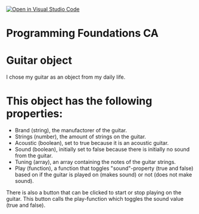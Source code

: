 [![Open in Visual Studio Code](https://classroom.github.com/assets/open-in-vscode-718a45dd9cf7e7f842a935f5ebbe5719a5e09af4491e668f4dbf3b35d5cca122.svg)](https://classroom.github.com/online_ide?assignment_repo_id=12228409&assignment_repo_type=AssignmentRepo)

# Programming Foundations CA

# Guitar object

I chose my guitar as an object from my daily life.

# This object has the following properties:

- Brand (string), the manufactorer of the guitar.
- Strings (number), the amount of strings on the guitar.
- Acoustic (boolean), set to true because it is an acoustic guitar.
- Sound (boolean), initially set to false because there is initially no sound from the guitar.
- Tuning (array), an array containing the notes of the guitar strings.
- Play (function), a function that toggles "sound"-property (true and false) based on if the guitar is played on (makes sound) or not (does not make sound).

There is also a button that can be clicked to start or stop playing on the guitar. This button calls the play-function which toggles the sound value (true and false).
